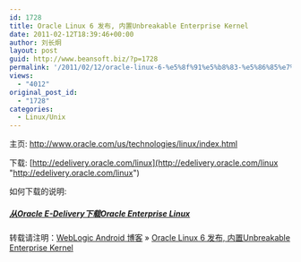 ```yaml
---
id: 1728
title: Oracle Linux 6 发布, 内置Unbreakable Enterprise Kernel
date: 2011-02-12T18:39:46+00:00
author: 刘长炯
layout: post
guid: http://www.beansoft.biz/?p=1728
permalink: '/2011/02/12/oracle-linux-6-%e5%8f%91%e5%b8%83-%e5%86%85%e7%bd%aeunbreakable-enterprise-kernel/'
views:
  - "4012"
original_post_id:
  - "1728"
categories:
  - Linux/Unix
---
```

主页: <http://www.oracle.com/us/technologies/linux/index.html>

下载: [http://edelivery.oracle.com/linux](http://edelivery.oracle.com/linux "http://edelivery.oracle.com/linux")

如何下载的说明: 

##### [从Oracle E-Delivery下载Oracle Enterprise Linux](http://www.beansoft.biz/?p=1478)

转载请注明：[WebLogic Android 博客](http://www.beansoft.biz) &raquo; [Oracle Linux 6 发布, 内置Unbreakable Enterprise Kernel](http://www.beansoft.biz/2011/02/12/oracle-linux-6-%e5%8f%91%e5%b8%83-%e5%86%85%e7%bd%aeunbreakable-enterprise-kernel/)